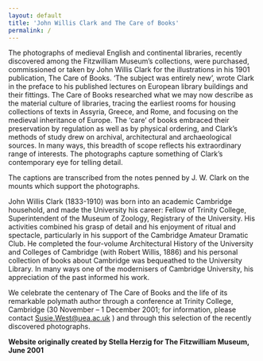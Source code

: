 ```yaml
---
layout: default
title: 'John Willis Clark and The Care of Books'
permalink: /
---
```

The photographs of medieval English and continental libraries, recently discovered among the Fitzwilliam Museum’s collections, were purchased, commissioned or taken by John Willis Clark for the illustrations in his 1901 publication, The Care of Books. ‘The subject was entirely new’, wrote Clark in the preface to his published lectures on European library buildings and their fittings. The Care of Books researched what we may now describe as the material culture of libraries, tracing the earliest rooms for housing collections of texts in Assyria, Greece, and Rome, and focusing on the medieval inheritance of Europe. The ‘care’ of books embraced their preservation by regulation as well as by physical ordering, and Clark’s methods of study drew on archival, architectural and archaeological sources. In many ways, this breadth of scope reflects his extraordinary range of interests. The photographs capture something of Clark’s contemporary eye for telling detail.

The captions are transcribed from the notes penned by J. W. Clark on the mounts which support the photographs.

John Willis Clark (1833-1910) was born into an academic Cambridge household, and made the University his career: Fellow of Trinity College, Superintendent of the Museum of Zoology, Registrary of the University. His activities combined his grasp of detail and his enjoyment of ritual and spectacle, particularly in his support of the Cambridge Amateur Dramatic Club. He completed the four-volume Architectural History of the University and Colleges of Cambridge (with Robert Willis, 1886) and his personal collection of books about Cambridge was bequeathed to the University Library. In many ways one of the modernisers of Cambridge University, his appreciation of the past informed his work.

We celebrate the centenary of The Care of Books and the life of its remarkable polymath author through a conference at Trinity College, Cambridge (30 November – 1 December 2001; for information, please contact Susie.West@uea.ac.uk ) and through this selection of the recently discovered photographs.

**Website originally created by Stella Herzig for The Fitzwilliam Museum, June 2001**
